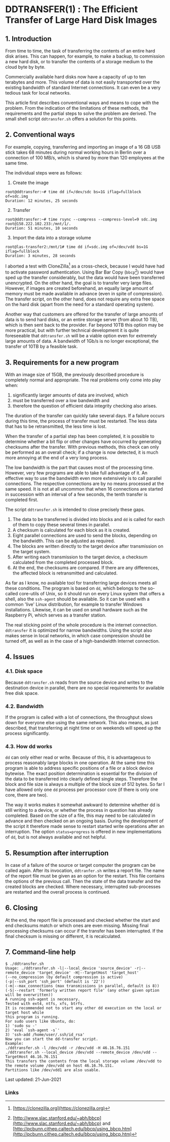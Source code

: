 # DDTRANSFER(1) : The Efficient Transfer of Large Hard Disk Images

## 1. Introduction
From time to time, the task of transferring the contents of an entire hard disk
arises. This can happen, for example, to make a backup, to commission a new
hard disk, or to transfer the contents of a storage medium to the cloud byte by
byte.

Commercially available hard disks now have a capacity of up to ten terabytes
and more. This volume of data is not easily transported over the existing
bandwidth of standard Internet connections. It can even be a very tedious task
for local networks.

This article first describes conventional ways and means to cope with the
problem. From the indication of the limitations of these methods, the
requirements and the partial steps to solve the problem are derived. The small
shell script `ddtransfer.sh` offers a solution for this points.


## 2. Conventional ways
For example, copying, transferring and importing an image of a 16 GB USB stick
takes 68 minutes during normal working hours in Berlin over a connection of
100 MB/s, which is shared by more than 120 employees at the same time.

The individual steps were as follows:

1. Create the image
```
root@ddtransfer:~# time dd if=/dev/sdc bs=1G iflag=fullblock of=sdc.img
Duration: 12 minutes, 25 seconds
```
2. Transfer
```
root@ddtransfer:~# time rsync --compress --compress-level=9 sdc.img root@158.222.102.233:/mnt/1/.
Duration: 51 minutes, 10 seconds
```
3. Import the data into a storage volume
```
root@las-transfer2:/mnt/1# time dd if=sdc.img of=/dev/vdd bs=1G iflag=fullblock
Duration: 3 minutes, 28 seconds
```

I aborted a test with CloneZilla[^clonezilla] as a cross-check, because I would have had
to activate password authentication. Using Bar Bar Copy (`bbcp`[^bbcp]) would have
sped up the transfer considerably, but the data would have been transferred 
unencrypted. On the other hand, the goal is to transfer very large files.
However, if images are created beforehand, an equally large amount of memory
must be made available in advance (even in spite of compression). The transfer
script, on the other hand, does not require any extra free space on the hard
disk (apart from the need for a standard operating system).

Another way that customers are offered for the transfer of large amounts of
data is to send hard disks, or an entire storage server (from about 10 TB),
which is then sent back to the provider. Far beyond 10TB this option may be
more practical, but with further technical development it is quite foreseeable
that `ddtransfer.sh` will be a viable option even for extremely large amounts
of data. A bandwidth of 1Gb/s is no longer exceptional, the transfer of 10TB
by a feasible task.


## 3. Requirements for a new program
With an image size of 15GB, the previously described procedure is completely
normal and appropriate. The real problems only come into play when:

1. significantly larger amounts of data are involved, which
2. must be transferred over a low bandwidth and
3. therefore the question of efficient data integrity checking also arises.

The duration of the transfer can quickly take several days. If a failure occurs
during this time, the process of transfer must be restarted. The less data 
that has to be retransmitted, the less time is lost.

When the transfer of a partial step has been completed, it is possible to 
determine whether a bit flip or other changes have occurred by generating 
checksums after the transfer. With previous methods, this check can only be 
performed as an overall check; if a change is now detected, it is much more
annoying at the end of a very long process.

The low bandwidth is the part that causes most of the processing time. However,
very few programs are able to take full advantage of it. An effective way to
use the bandwidth even more extensively is to call parallel connections. The
respective connections are by no means processed at the same speed. It is not
at all uncommon that when 16 connections are started in succession with an
interval of a few seconds, the tenth transfer is completed first.

The script `ddtransfer.sh` is intended to close precisely these gaps.

1. The data to be transferred is divided into blocks and `dd` is called for
each of them to copy these several times in parallel.
2. A checksum is calculated for each block as it is created.
3. Eight parallel connections are used to send the blocks, depending on the
bandwidth. This can be adjusted as required.
4. The blocks are written directly to the target device after transmission on
the target system.
5. After writing each transmission to the target device, a checksum calculated
from the completed processed block.
6. At the end, the checksums are compared. If there are any differences, the
affected block is retransmitted and calculated.

As far as I know, no available tool for transferring large devices meets all
these conditions. The program is based on `dd`, which belongs to the so-called
core-utils of Unix, so it should run on every Linux system that offers a shell,
also the `ssh-agent` should be available. So it can be used with a common 'live'
Linux distribution, for example to transfer Windows installations. Likewise,
it can be used on small hardware such as the Raspberry Pi, which serves as a
transfer station.

The real sticking point of the whole procedure is the internet connection.
`ddtransfer` it is optimized for narrow bandwidths. Using the script also makes
sense in local networks, in which case compression should be turned off, as 
well as in the case of a high-bandwidth Internet connection.


## 4. Issues

### 4.1. Disk space
Because `ddtransfer.sh` reads from the source device and writes to the 
destination device in parallel, there are no special requirements for available
free disk space.

### 4.2. Bandwidth
If the program is called with a lot of connections, the throughput slows down
for everyone else using the same network. This also means, as just described,
that transferring at night time or on weekends will speed up the process
significantly.

### 4.3. How dd works
`dd` can only either read or write. Because of this, it is advantageous to 
process reasonably large blocks in one operation. At the same time this program
is able to address specific positions of a file or a block device bytewise.
The exact position determination is essential for the division of the data
to be transferred into clearly defined single steps. Therefore the block and
file size is always a multiple of the block size of 512 bytes. So far I have
allowed only one `dd` process per processor core (if there is only one core,
there are two).

The way it works makes it somewhat awkward to determine whether dd is still
writing to a device, or whether the process in question has already completed.
Based on the size of a file, this may need to be calculated in advance and
then checked on an ongoing basis. During the development of the script it
therefore made sense to restart started write operations after an interruption.
The option `status=progress` is offered in new implementations of `dd`, but
is not always available and not helpful.


## 5. Resumption after interruption
In case of a failure of the source or target computer the program can be
called again. After its invocation, `ddtranfer.sh` writes a report file. The
name of the report file must be given as an option for the restart. This file
contains the options of the previous call. Then the state of the data transfer
and the created blocks are checked. Where necessary, interrupted sub-processes
are restarted and the overall process is continued.


## 6. Closing
At the end, the report file is processed and checked whether the start and end
checksums match or which ones are even missing. Missing final processing
checksums can occur if the transfer has been interrupted. If the final checksum
is missing or different, it is recalculated.


## 7. Command-line help
```
$ ./ddtransfer.sh
Usage: ./ddtransfer.sh -l|--local_device 'source_device' -r|--remote_device 'target_device' -H|--TargetHost 'target_host'
(--no_compression (by default compression is active)
(-p|--ssh_port 'ssh_port' (default is '22'))
(-m|--max_connections (max transmissions in parallel, default is 8))
(-S|--restart 'formerly written report file' (any other given option will be overwritten))
A running ssh-agent is necessary.
Tested with ext4, ntfs, xfs, btrfs.
It is recommended not to start any other dd execution on the local or target host while
this program is running.
For sudo users like Ubuntu, do:
1) 'sudo su -'
2) 'eval `ssh-agent -s`'
3) 'ssh-add /home/user/.ssh/id_rsa'
Now you can start the dd-transfer script.
Example:
./ddtransfer.sh -l /dev/vdd -r /dev/vdd -H 46.16.76.151
./ddtransfer.sh --local_device /dev/vdd --remote_device /dev/vdd --TargetHost 46.16.76.151
This transfers the contents from the local storage volume /dev/vdd to the remote volume /dev/vdd on host 46.16.76.151.
Partitions like /dev/vdd1 are also usable.
```


Last updated: 21-Jun-2021


### Links
[^clonezilla]: [https://clonezilla.org](https://clonezilla.org)
[^bbcp]: [http://www.slac.stanford.edu/~abh/bbcp](http://www.slac.stanford.edu/~abh/bbcp) and [http://pcbunn.cithep.caltech.edu/bbcp/using_bbcp.htm](http://pcbunn.cithep.caltech.edu/bbcp/using_bbcp.htm)

